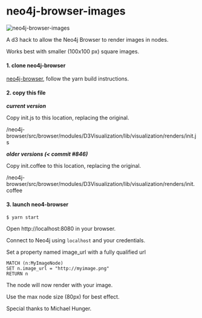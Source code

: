 # neo4j-browser-images

![neo4j-browser-images](https://user-images.githubusercontent.com/5991751/28341303-e967c7c0-6bc7-11e7-8f05-8aaaa9c97cca.png)



A d3 hack to allow the Neo4j Browser to render images in nodes.

Works best with smaller (100x100 px) square images.

#### 1. clone neo4j-browser
 [neo4j-browser](https://github.com/neo4j/neo4j-browser), follow the yarn build instructions.

#### 2. copy this file

***current version***

Copy init.js to this location, replacing the original.

/neo4j-browser/src/browser/modules/D3Visualization/lib/visualization/renders/init.js

***older versions (< commit \#846)***

Copy init.coffee to this location, replacing the original.

/neo4j-browser/src/browser/modules/D3Visualization/lib/visualization/renders/init.coffee

#### 3. launch neo4-browser

`$ yarn start`

 Open http://localhost:8080 in your browser.

Connect to Neo4j using `localhost` and your credentials.

Set a property named image_url with a fully qualified url

```
MATCH (n:MyImageNode)
SET n.image_url = "http://myimage.png"
RETURN n
```
The node will now render with your image.

Use the max node size (80px) for best effect.

Special thanks to Michael Hunger.
